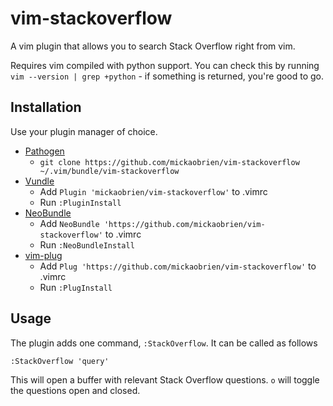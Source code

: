 # vim-stackoverflow

A vim plugin that allows you to search Stack Overflow right from vim.

Requires vim compiled with python support. You can check this by running ``vim
--version | grep +python`` - if something is returned, you're good to go.

## Installation

Use your plugin manager of choice.

- [Pathogen](https://github.com/tpope/vim-pathogen)
  - `git clone https://github.com/mickaobrien/vim-stackoverflow ~/.vim/bundle/vim-stackoverflow`
- [Vundle](https://github.com/gmarik/vundle)
  - Add `Plugin 'mickaobrien/vim-stackoverflow'` to .vimrc
  - Run `:PluginInstall`
- [NeoBundle](https://github.com/Shougo/neobundle.vim)
  - Add `NeoBundle 'https://github.com/mickaobrien/vim-stackoverflow'` to .vimrc
  - Run `:NeoBundleInstall`
- [vim-plug](https://github.com/junegunn/vim-plug)
  - Add `Plug 'https://github.com/mickaobrien/vim-stackoverflow'` to .vimrc
  - Run `:PlugInstall`

## Usage
The plugin adds one command, ``:StackOverflow``. It can be called as follows

``:StackOverflow 'query'``

This will open a buffer with relevant Stack Overflow questions. ``o`` will
toggle the questions open and closed.
